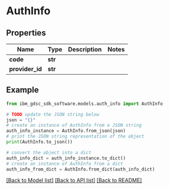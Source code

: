 # AuthInfo


## Properties

Name | Type | Description | Notes
------------ | ------------- | ------------- | -------------
**code** | **str** |  | 
**provider_id** | **str** |  | 

## Example

```python
from ibm_gdsc_sdk_software.models.auth_info import AuthInfo

# TODO update the JSON string below
json = "{}"
# create an instance of AuthInfo from a JSON string
auth_info_instance = AuthInfo.from_json(json)
# print the JSON string representation of the object
print(AuthInfo.to_json())

# convert the object into a dict
auth_info_dict = auth_info_instance.to_dict()
# create an instance of AuthInfo from a dict
auth_info_from_dict = AuthInfo.from_dict(auth_info_dict)
```
[[Back to Model list]](../README.md#documentation-for-models) [[Back to API list]](../README.md#documentation-for-api-endpoints) [[Back to README]](../README.md)


